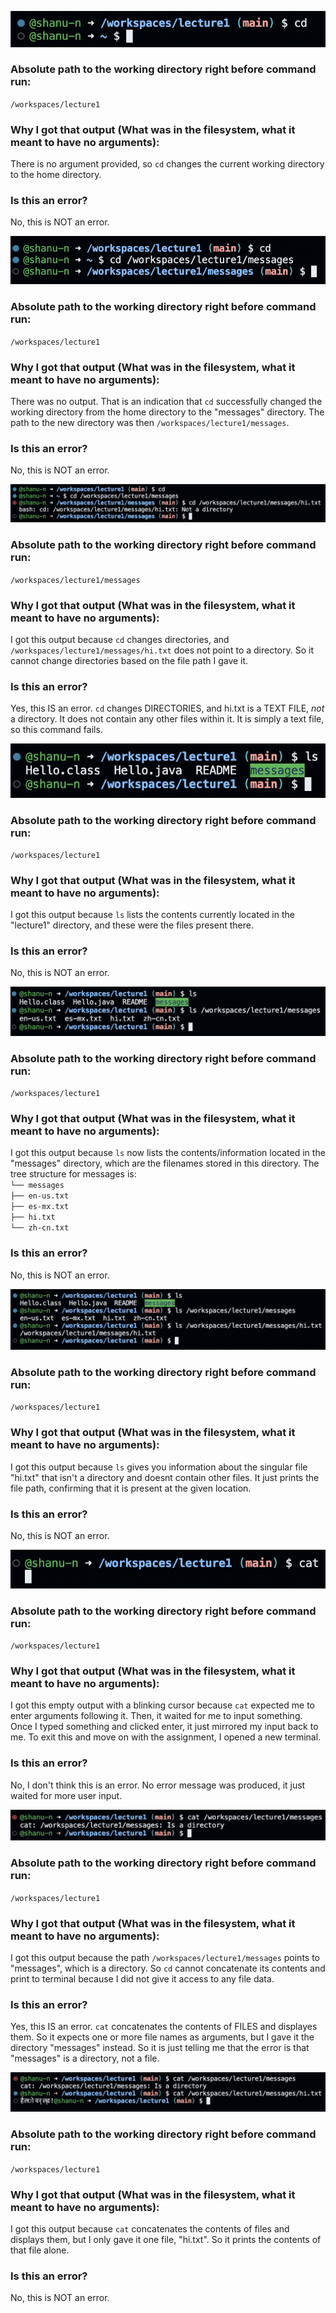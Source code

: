 ![Image](cdnoarg.png)
### Absolute path to the working directory right before command run: 
`/workspaces/lecture1`
### Why I got that output (What was in the filesystem, what it meant to have no arguments): 
There is no argument provided, so `cd` changes the current working directory to the home directory.
### Is this an error?
No, this is NOT an error.

![Image](cd2.png)
### Absolute path to the working directory right before command run: 
`/workspaces/lecture1`
### Why I got that output (What was in the filesystem, what it meant to have no arguments): 
There was no output. That is an indication that `cd` successfully changed the working directory from the home directory to the "messages" directory. The path to the new directory was then `/workspaces/lecture1/messages`.
### Is this an error?
No, this is NOT an error.

![Image](cd3.png)
### Absolute path to the working directory right before command run: 
`/workspaces/lecture1/messages`
### Why I got that output (What was in the filesystem, what it meant to have no arguments): 
I got this output because `cd` changes directories, and `/workspaces/lecture1/messages/hi.txt` does not point to a directory. So it cannot change directories based on the file path I gave it.
### Is this an error?
Yes, this IS an error. `cd` changes DIRECTORIES, and hi.txt is a TEXT FILE, *not* a directory. It does not contain any other files within it. It is simply a text file, so this command fails.

![Image](ls1.png)
### Absolute path to the working directory right before command run: 
`/workspaces/lecture1`
### Why I got that output (What was in the filesystem, what it meant to have no arguments): 
I got this output because `ls` lists the contents currently located in the "lecture1" directory, and these were the files present there.
### Is this an error?
No, this is NOT an error.

![Image](ls2.png)
### Absolute path to the working directory right before command run: 
`/workspaces/lecture1`
### Why I got that output (What was in the filesystem, what it meant to have no arguments): 
I got this output because `ls` now lists the contents/information located in the "messages" directory, which are the filenames stored in this directory. The tree structure for messages is:\
`└── messages`\
    `├── en-us.txt`\
    `├── es-mx.txt`\
    `├── hi.txt`\
    `└── zh-cn.txt`
### Is this an error?
No, this is NOT an error.
    
![Image](ls3.png)
### Absolute path to the working directory right before command run: 
`/workspaces/lecture1`
### Why I got that output (What was in the filesystem, what it meant to have no arguments): 
I got this output because `ls` gives you information about the singular file "hi.txt" that isn't a directory and doesnt contain other files. It just prints the file path, confirming that it is present at the given location.
### Is this an error?
No, this is NOT an error.

![Image](cat1.png)
### Absolute path to the working directory right before command run: 
`/workspaces/lecture1`
### Why I got that output (What was in the filesystem, what it meant to have no arguments): 
I got this empty output with a blinking cursor because `cat` expected me to enter arguments following it. Then, it waited for me to input something. Once I typed something and clicked enter, it just mirrored my input back to me. To exit this and move on with the assignment, I opened a new terminal.
### Is this an error?
No, I don't think this is an error. No error message was produced, it just waited for more user input.

![Image](cat2.png)
### Absolute path to the working directory right before command run: 
`/workspaces/lecture1`
### Why I got that output (What was in the filesystem, what it meant to have no arguments): 
I got this output because the path `/workspaces/lecture1/messages` points to "messages", which is a directory. So `cd` cannot concatenate its contents and print to terminal because I did not give it access to any file data.
### Is this an error?
Yes, this IS an error. `cat` concatenates the contents of FILES and displayes them. So it expects one or more file names as arguments, but I gave it the directory "messages" instead. So it is just telling me that the error is that "messages" is a directory, not a file.

![Image](cat3.png)
### Absolute path to the working directory right before command run: 
`/workspaces/lecture1`
### Why I got that output (What was in the filesystem, what it meant to have no arguments): 
I got this output because `cat` concatenates the contents of files and displays them, but I only gave it one file, "hi.txt". So it prints the contents of that file alone.
### Is this an error?
No, this is NOT an error.

  
